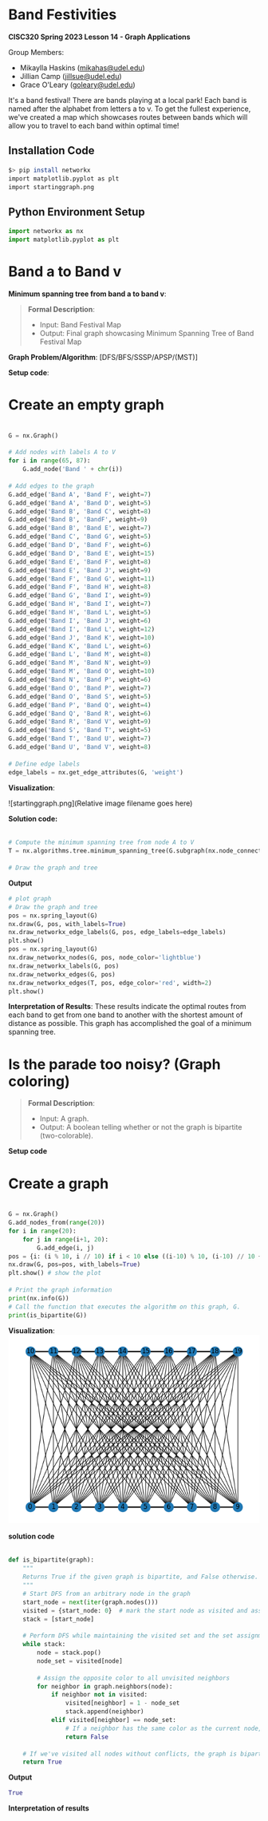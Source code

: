 # Band Festivities

**CISC320 Spring 2023 Lesson 14 - Graph Applications**

Group Members:
* Mikaylla Haskins (mikahas@udel.edu)
* Jillian Camp (jillsue@udel.edu)
* Grace O'Leary (goleary@udel.edu)

It's a band festival! There are bands playing at a local park! Each band is named after the alphabet from letters a to v. To get the fullest experience, we've created a map which showcases routes between bands which will allow you to travel to each band within optimal time!

## Installation Code

```sh
$> pip install networkx
import matplotlib.pyplot as plt
import startinggraph.png
```

## Python Environment Setup

```python
import networkx as nx
import matplotlib.pyplot as plt
```

# Band a to Band v

**Minimum spanning tree from band a to band v**: 

> **Formal Description**:
>  * Input: Band Festival Map
>  * Output: Final graph showcasing Minimum Spanning Tree of Band Festival Map

**Graph Problem/Algorithm**: [DFS/BFS/SSSP/APSP/(MST)]


**Setup code**:

# Create an empty graph

```python

G = nx.Graph()

# Add nodes with labels A to V
for i in range(65, 87):
    G.add_node('Band ' + chr(i))

# Add edges to the graph
G.add_edge('Band A', 'Band F', weight=7)
G.add_edge('Band A', 'Band D', weight=5)
G.add_edge('Band B', 'Band C', weight=8)
G.add_edge('Band B', 'BandF', weight=9)
G.add_edge('Band B', 'Band E', weight=7)
G.add_edge('Band C', 'Band G', weight=5)
G.add_edge('Band D', 'Band F', weight=6)
G.add_edge('Band D', 'Band E', weight=15)
G.add_edge('Band E', 'Band F', weight=8)
G.add_edge('Band E', 'Band J', weight=9)
G.add_edge('Band F', 'Band G', weight=11)
G.add_edge('Band F', 'Band H', weight=8)
G.add_edge('Band G', 'Band I', weight=9)
G.add_edge('Band H', 'Band I', weight=7)
G.add_edge('Band H', 'Band L', weight=5)
G.add_edge('Band I', 'Band J', weight=6)
G.add_edge('Band I', 'Band L', weight=12)
G.add_edge('Band J', 'Band K', weight=10)
G.add_edge('Band K', 'Band L', weight=6)
G.add_edge('Band L', 'Band M', weight=8)
G.add_edge('Band M', 'Band N', weight=9)
G.add_edge('Band M', 'Band O', weight=10)
G.add_edge('Band N', 'Band P', weight=6)
G.add_edge('Band O', 'Band P', weight=7)
G.add_edge('Band O', 'Band S', weight=5)
G.add_edge('Band P', 'Band Q', weight=4)
G.add_edge('Band Q', 'Band R', weight=6)
G.add_edge('Band R', 'Band V', weight=9)
G.add_edge('Band S', 'Band T', weight=5)
G.add_edge('Band T', 'Band U', weight=7)
G.add_edge('Band U', 'Band V', weight=8)

# Define edge labels
edge_labels = nx.get_edge_attributes(G, 'weight')
```

**Visualization**:

![startinggraph.png](Relative image filename goes here)

**Solution code:**

```python

# Compute the minimum spanning tree from node A to V
T = nx.algorithms.tree.minimum_spanning_tree(G.subgraph(nx.node_connected_component(G, 'Band A')), weight='weight')

# Draw the graph and tree

```

**Output**

```python
# plot graph
# Draw the graph and tree
pos = nx.spring_layout(G)
nx.draw(G, pos, with_labels=True)
nx.draw_networkx_edge_labels(G, pos, edge_labels=edge_labels)
plt.show()
pos = nx.spring_layout(G)
nx.draw_networkx_nodes(G, pos, node_color='lightblue')
nx.draw_networkx_labels(G, pos)
nx.draw_networkx_edges(G, pos)
nx.draw_networkx_edges(T, pos, edge_color='red', width=2)
plt.show()


```

**Interpretation of Results**:
These results indicate the optimal routes from each band to get from one band to another with the shortest amount of distance as possible. This graph has accomplished the goal of a minimum spanning tree.



# Is the parade too noisy? (Graph coloring)

> **Formal Description**:
>  * Input: A graph.
>  * Output: A boolean telling whether or not the graph is bipartite (two-colorable).

**Setup code**

# Create a graph

```python

G = nx.Graph()
G.add_nodes_from(range(20))
for i in range(20):
    for j in range(i+1, 20):
        G.add_edge(i, j)
pos = {i: (i % 10, i // 10) if i < 10 else ((i-10) % 10, (i-10) // 10 + 1) for i in range(20)}
nx.draw(G, pos=pos, with_labels=True)    
plt.show() # show the plot

# Print the graph information
print(nx.info(G))
# Call the function that executes the algorithm on this graph, G. 
print(is_bipartite(G))
```

**Visualization**:
![my_graph.png](Figure_1.png)

**solution code** 
```python

def is_bipartite(graph):
    """
    Returns True if the given graph is bipartite, and False otherwise.
    """
    # Start DFS from an arbitrary node in the graph
    start_node = next(iter(graph.nodes()))
    visited = {start_node: 0}  # mark the start node as visited and assign it to set 0
    stack = [start_node]

    # Perform DFS while maintaining the visited set and the set assignments
    while stack:
        node = stack.pop()
        node_set = visited[node]

        # Assign the opposite color to all unvisited neighbors
        for neighbor in graph.neighbors(node):
            if neighbor not in visited:
                visited[neighbor] = 1 - node_set
                stack.append(neighbor)
            elif visited[neighbor] == node_set:
                # If a neighbor has the same color as the current node, the graph is not bipartite
                return False

    # If we've visited all nodes without conflicts, the graph is bipartite
    return True
```
**Output**

```python 
True
```

**Interpretation of results**
